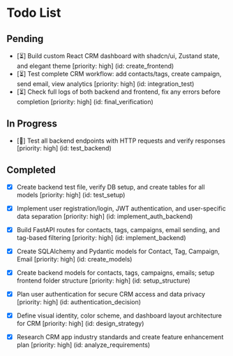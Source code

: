 # Todo List

## Pending

- [⏳] Build custom React CRM dashboard with shadcn/ui, Zustand state, and elegant theme [priority: high] (id: create_frontend)
- [⏳] Test complete CRM workflow: add contacts/tags, create campaign, send email, view analytics [priority: high] (id: integration_test)
- [⏳] Check full logs of both backend and frontend, fix any errors before completion [priority: high] (id: final_verification)

## In Progress

- [🔄] Test all backend endpoints with HTTP requests and verify responses [priority: high] (id: test_backend)

## Completed

- [x] Create backend test file, verify DB setup, and create tables for all models [priority: high] (id: test_setup)
- [x] Implement user registration/login, JWT authentication, and user-specific data separation [priority: high] (id: implement_auth_backend)
- [x] Build FastAPI routes for contacts, tags, campaigns, email sending, and tag-based filtering [priority: high] (id: implement_backend)
- [x] Create SQLAlchemy and Pydantic models for Contact, Tag, Campaign, Email [priority: high] (id: create_models)
- [x] Create backend models for contacts, tags, campaigns, emails; setup frontend folder structure [priority: high] (id: setup_structure)
- [x] Plan user authentication for secure CRM access and data privacy [priority: high] (id: authentication_decision)
- [x] Define visual identity, color scheme, and dashboard layout architecture for CRM [priority: high] (id: design_strategy)
- [x] Research CRM app industry standards and create feature enhancement plan [priority: high] (id: analyze_requirements)

